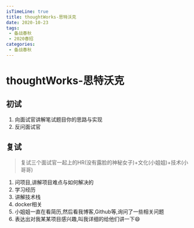 ```yaml
---
isTimeLine: true
title: thoughtWorks-思特沃克
date: 2020-10-23
tags:
 - 备战春秋
 - 2020春招
categories:
 - 备战春秋
---
```

# thoughtWorks-思特沃克

## 初试
1. 向面试官讲解笔试题目你的思路与实现
2. 反问面试官

## 复试
>复试三个面试官一起上的HR(没有露脸的神秘女子)+文化(小姐姐)+技术(小哥哥)
1. 问项目,讲解项目难点与如何解决的
2. 学习经历
3. 讲解技术栈
4. docker相关
5. 小姐姐一直在看简历,然后看我博客,Github等,询问了一些相关问题
6. 表达出对我某某项目感兴趣,叫我详细的给他们讲一下:smile:

<comment/>
<tongji/>